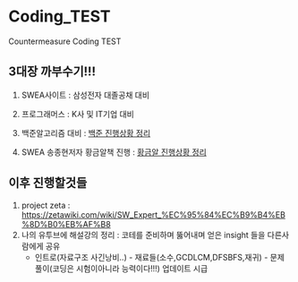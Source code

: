 # Coding_TEST
Countermeasure Coding TEST


## 3대장 까부수기!!!

1. SWEA사이트 : 삼성전자 대졸공채 대비

2. 프로그래머스 : K사 및 IT기업 대비

3. 백준알고리즘 대비 : [백준 진행상황 정리](https://github.com/d-h-k/Coding_TEST/blob/master/BEAK/Readme_BEAKJ.md)

4. SWEA 송종현저자 황금알책 진행 : [황금알 진행상황 정리]()


## 이후 진행할것들
 1. project zeta : https://zetawiki.com/wiki/SW_Expert_%EC%95%84%EC%B9%B4%EB%8D%B0%EB%AF%B8
 2. 나의 유투브에 해설강의 정리 : 코테를 준비하며 뚫어내며 얻은 insight 들을 다른사람에게 공유
      - 인트로(자료구조 사긴낭비..) - 재료들(소수,GCDLCM,DFSBFS,재귀) - 문제풀이(코딩은 시험이아니라 능력이다!!!)
업데이트 시급
